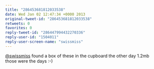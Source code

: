 ```yaml
---
title: "286453681812033538"
date: Wed Jan 02 12:47:34 +0000 2013
original-tweet-id: "286453681812033538"
retweets: 0
favorites: 0
reply-tweet-id: "286447994432270336"
reply-user-id: "1504011"
reply-user-screen-name: "swissmiss"
---
```

<a href="https://twitter.com/swissmiss">@swissmiss</a> found a box of these in the cupboard the other day 1.2mb those were the days :-)
